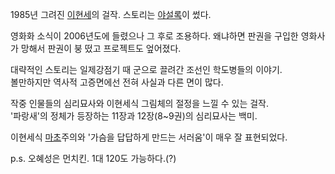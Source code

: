 1985년 그려진 [이현세](%EC%9D%B4%ED%98%84%EC%84%B8.md)의 걸작. 스토리는
[야설록](%EC%95%BC%EC%84%A4%EB%A1%9D.md)이 썼다.

영화화 소식이 2006년도에 들렸으나 그 후로 조용하다. 왜냐하면 판권을 구입한 영화사가 망해서 판권이 붕 떴고 프로젝트도 엎어졌다.

대략적인 스토리는 일제강점기 때 군으로 끌려간 조선인 학도병들의 이야기.  
볼만하지만 역사적 고증면에선 전혀 사실과 다른 면이 많다.

작중 인물들의 심리묘사와 이현세식 그림체의 절정을 느낄 수 있는 걸작.  
'파랑새'의 정체가 등장하는 11장과 12장(8~9권)의 심리묘사는 백미.

이현세식 [마초](%EB%A7%88%EC%B4%88.md)주의와 '가슴을 답답하게 만드는 서러움'이 매우 잘 표현되었다.

p.s. 오혜성은 먼치킨. 1대 120도 가능하다.(?)

